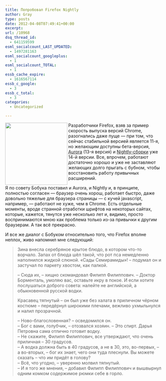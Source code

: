 ```yaml
---
title: Попробовал Firefox Nightly
author: Gray
type: posts
date: 2012-04-08T07:49:41+00:00
excerpt:
url: /10968
dsq_thread_id:
  - 641159599
esml_socialcount_LAST_UPDATED:
  - 1497281163
esml_socialcount_googleplus:
  - 1
esml_socialcount_TOTAL:
  - 1
essb_cache_expire:
  - 1616567114
essb_c_google:
  - 3
essb_c_total:
  - 3
categories:
  - Uncategorized

---
```








<img src="https://i1.wp.com/searchenginesblog.s3.amazonaws.com/firefox-nightly.png?resize=200%2C200" alt="" width="200" height="200" align="left" data-recalc-dims="1" /> 

Разработчики Firefox, взяв за пример скорость выпуска версий Chrome, разогнались даже пуще — при том, что сейчас стабильной версией является 11-я, но желающим доступны бета-версия, [Aurora][1] (13-я версия) и [Nightly-сборки][2] уже 14-й версии. Все, впрочем, работают достаточно хорошо и уже не заставляют желающих долго прыгать с бубном, чтобы восстановить работу привычных расширений.

Я по совету Бобука поставил и Aurora, и Nightly и, в принципе, полностью согласен — браузер очень хорош, работает быстро, даже довольно тяжелые для браузера страницы — с кучей javascript, например, — работают не хуже, чем в Chrome. Есть отдельные моменты, вроде странной отработки шрифтов на некоторых сайтах, которые, кажется, тянутся уже несколько лет и, видимо, просто воспринимаются мною как проблема только из-за привычки к другим браузерам. А так всё прекрасно.

И все же диалог с Бобуком относительно того, что Firefox вполне неплох, живо напомнил мне следующий:

> Зина внесла серебряное крытое блюдо, в котором что-то ворчало. Запах от блюда шёл такой, что рот пса немедленно наполнился жидкой слюной. «Сады Семирамиды»! – подумал он и застучал по паркету хвостом, как палкой.
> 
> – Сюда их, – хищно скомандовал Филипп Филиппович. – Доктор Борменталь, умоляю вас, оставьте икру в покое. И если хотите послушаться доброго совета: налейте не английской, а обыкновенной русской водки.
> 
> Красавец тяпнутый – он был уже без халата в приличном чёрном костюме – передёрнул широкими плечами, вежливо ухмыльнулся и налил прозрачной.
> 
> – Ново-благословенная? – осведомился он.  
> – Бог с вами, голубчик, – отозвался хозяин. – Это спирт. Дарья Петровна сама отлично готовит водку.  
> – Не скажите, Филипп Филиппович, все утверждают, что очень приличная – 30 градусов.  
> – А водка должна быть в 40 градусов, а не в 30, это, во-первых, – а во-вторых, – бог их знает, чего они туда плеснули. Вы можете сказать – что им придёт в голову?  
> – Всё, что угодно, – уверенно молвил тяпнутый.  
> – И я того же мнения, – добавил Филипп Филиппович и вышвырнул одним комком содержимое рюмки себе в горло.

 [1]: http://www.mozilla.org/en-US/firefox/aurora/
 [2]: http://nightly.mozilla.org/